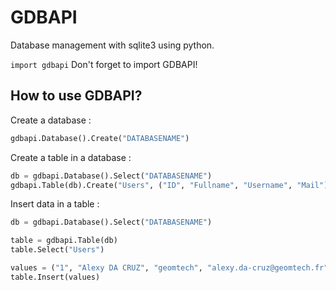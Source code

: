 # GDBAPI
Database management with sqlite3 using python.

``import gdbapi``
Don't forget to import GDBAPI!

## How to use GDBAPI?
Create a database :
```python
gdbapi.Database().Create("DATABASENAME")
```

Create a table in a database :
```python
db = gdbapi.Database().Select("DATABASENAME")
gdbapi.Table(db).Create("Users", ("ID", "Fullname", "Username", "Mail"))
```

Insert data in a table :
```python
db = gdbapi.Database().Select("DATABASENAME")

table = gdbapi.Table(db)
table.Select("Users")

values = ("1", "Alexy DA CRUZ", "geomtech", "alexy.da-cruz@geomtech.fr")
table.Insert(values)
```